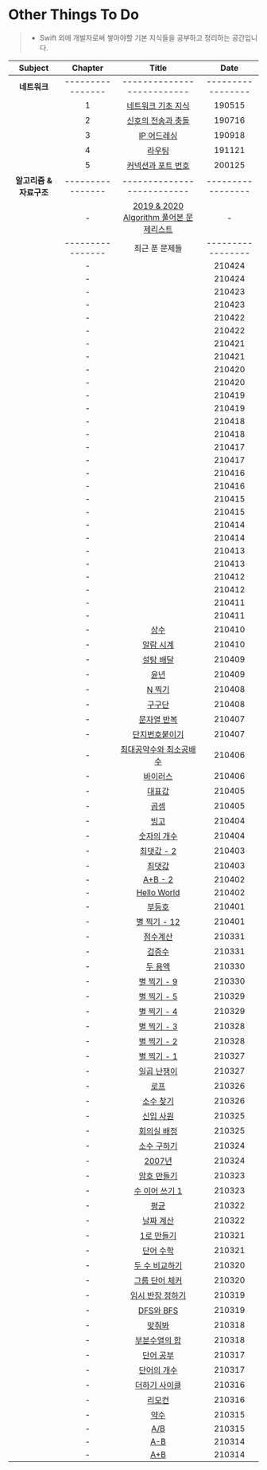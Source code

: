 # Other Things To Do
> - Swift 외에 개발자로써 쌓아야할 기본 지식들을 공부하고 정리하는 공간입니다.

| Subject | Chapter | Title | Date |
| :---: | :---: | :---: | :---: |
| **네트워크** | ---------------- | -------------------------- | ----------------- |
| | 1 | [네트워크 기초 지식](https://github.com/wargi/Etc/blob/master/Network/Chapter1.md) | 190515 |
| | 2 | [신호의 전송과 충돌](https://github.com/wargi/Etc/blob/master/Network/Chapter2.md) | 190716 |
| | 3 | [IP 어드레싱](https://github.com/wargi/Etc/blob/master/Network/Chapter3.md) | 190918 |
| | 4 | [라우팅](https://github.com/wargi/Etc/blob/master/Network/Chapter4.md) | 191121 |
| | 5 | [커넥션과 포트 번호](https://github.com/wargi/Etc/blob/master/Network/Chapter5.md) | 200125 |
| **알고리즘 & 자료구조** | ---------------- | -------------------------- | ----------------- |
| | - | [2019 & 2020 Algorithm 풀어본 문제리스트](https://github.com/wargi/Etc/blob/master/1920_README.md) | - |
|  | ---------------- | 최근 푼 문제들 | ----------------- |
| | - | [](https://github.com/wargi/Other-Things-To-Do/blob/master/Algorithm/2021/100/Question84.md) | 210424 |
| | - | [](https://github.com/wargi/Other-Things-To-Do/blob/master/Algorithm/2021/100/Question83.md) | 210424 |
| | - | [](https://github.com/wargi/Other-Things-To-Do/blob/master/Algorithm/2021/100/Question82.md) | 210423 |
| | - | [](https://github.com/wargi/Other-Things-To-Do/blob/master/Algorithm/2021/100/Question81.md) | 210423 |
| | - | [](https://github.com/wargi/Other-Things-To-Do/blob/master/Algorithm/2021/100/Question80.md) | 210422 |
| | - | [](https://github.com/wargi/Other-Things-To-Do/blob/master/Algorithm/2021/100/Question79.md) | 210422 |
| | - | [](https://github.com/wargi/Other-Things-To-Do/blob/master/Algorithm/2021/100/Question78.md) | 210421 |
| | - | [](https://github.com/wargi/Other-Things-To-Do/blob/master/Algorithm/2021/100/Question77.md) | 210421 |
| | - | [](https://github.com/wargi/Other-Things-To-Do/blob/master/Algorithm/2021/100/Question76.md) | 210420 |
| | - | [](https://github.com/wargi/Other-Things-To-Do/blob/master/Algorithm/2021/100/Question75.md) | 210420 |
| | - | [](https://github.com/wargi/Other-Things-To-Do/blob/master/Algorithm/2021/100/Question74.md) | 210419 |
| | - | [](https://github.com/wargi/Other-Things-To-Do/blob/master/Algorithm/2021/100/Question73.md) | 210419 |
| | - | [](https://github.com/wargi/Other-Things-To-Do/blob/master/Algorithm/2021/100/Question72.md) | 210418 |
| | - | [](https://github.com/wargi/Other-Things-To-Do/blob/master/Algorithm/2021/100/Question71.md) | 210418 |
| | - | [](https://github.com/wargi/Other-Things-To-Do/blob/master/Algorithm/2021/100/Question70.md) | 210417 |
| | - | [](https://github.com/wargi/Other-Things-To-Do/blob/master/Algorithm/2021/100/Question69.md) | 210417 |
| | - | [](https://github.com/wargi/Other-Things-To-Do/blob/master/Algorithm/2021/100/Question68.md) | 210416 |
| | - | [](https://github.com/wargi/Other-Things-To-Do/blob/master/Algorithm/2021/100/Question67.md) | 210416 |
| | - | [](https://github.com/wargi/Other-Things-To-Do/blob/master/Algorithm/2021/100/Question66.md) | 210415 |
| | - | [](https://github.com/wargi/Other-Things-To-Do/blob/master/Algorithm/2021/100/Question65.md) | 210415 |
| | - | [](https://github.com/wargi/Other-Things-To-Do/blob/master/Algorithm/2021/100/Question64.md) | 210414 |
| | - | [](https://github.com/wargi/Other-Things-To-Do/blob/master/Algorithm/2021/100/Question63.md) | 210414 |
| | - | [](https://github.com/wargi/Other-Things-To-Do/blob/master/Algorithm/2021/100/Question62.md) | 210413 |
| | - | [](https://github.com/wargi/Other-Things-To-Do/blob/master/Algorithm/2021/100/Question61.md) | 210413 |
| | - | [](https://github.com/wargi/Other-Things-To-Do/blob/master/Algorithm/2021/100/Question60.md) | 210412 |
| | - | [](https://github.com/wargi/Other-Things-To-Do/blob/master/Algorithm/2021/100/Question59.md) | 210412 |
| | - | [](https://github.com/wargi/Other-Things-To-Do/blob/master/Algorithm/2021/100/Question58.md) | 210411 |
| | - | [](https://github.com/wargi/Other-Things-To-Do/blob/master/Algorithm/2021/100/Question57.md) | 210411 |
| | - | [상수](https://github.com/wargi/Other-Things-To-Do/blob/master/Algorithm/2021/100/Question56.md) | 210410 |
| | - | [알람 시계](https://github.com/wargi/Other-Things-To-Do/blob/master/Algorithm/2021/100/Question55.md) | 210410 |
| | - | [설탕 배달](https://github.com/wargi/Other-Things-To-Do/blob/master/Algorithm/2021/100/Question54.md) | 210409 |
| | - | [윤년](https://github.com/wargi/Other-Things-To-Do/blob/master/Algorithm/2021/100/Question53.md) | 210409 |
| | - | [N 찍기](https://github.com/wargi/Other-Things-To-Do/blob/master/Algorithm/2021/100/Question52.md) | 210408 |
| | - | [구구단](https://github.com/wargi/Other-Things-To-Do/blob/master/Algorithm/2021/100/Question51.md) | 210408 |
| | - | [문자열 반복](https://github.com/wargi/Other-Things-To-Do/blob/master/Algorithm/2021/100/Question50.md) | 210407 |
| | - | [단지번호붙이기](https://github.com/wargi/Other-Things-To-Do/blob/master/Algorithm/2021/100/Question49.md) | 210407 |
| | - | [최대공약수와 최소공배수](https://github.com/wargi/Other-Things-To-Do/blob/master/Algorithm/2021/100/Question48.md) | 210406 |
| | - | [바이러스](https://github.com/wargi/Other-Things-To-Do/blob/master/Algorithm/2021/100/Question47.md) | 210406 |
| | - | [대표값](https://github.com/wargi/Other-Things-To-Do/blob/master/Algorithm/2021/100/Question46.md) | 210405 |
| | - | [곱셈](https://github.com/wargi/Other-Things-To-Do/blob/master/Algorithm/2021/100/Question45.md) | 210405 |
| | - | [빙고](https://github.com/wargi/Other-Things-To-Do/blob/master/Algorithm/2021/100/Question44.md) | 210404 |
| | - | [숫자의 개수](https://github.com/wargi/Other-Things-To-Do/blob/master/Algorithm/2021/100/Question43.md) | 210404 |
| | - | [최댓값 - 2](https://github.com/wargi/Other-Things-To-Do/blob/master/Algorithm/2021/100/Question42.md) | 210403 |
| | - | [최댓값](https://github.com/wargi/Other-Things-To-Do/blob/master/Algorithm/2021/100/Question41.md) | 210403 |
| | - | [A+B - 2](https://github.com/wargi/Other-Things-To-Do/blob/master/Algorithm/2021/100/Question40.md) | 210402 |
| | - | [Hello World](https://github.com/wargi/Other-Things-To-Do/blob/master/Algorithm/2021/100/Question39.md) | 210402 |
| | - | [부등호](https://github.com/wargi/Other-Things-To-Do/blob/master/Algorithm/2021/100/Question38.md) | 210401 |
| | - | [별 찍기 - 12](https://github.com/wargi/Other-Things-To-Do/blob/master/Algorithm/2021/100/Question37.md) | 210401 |
| | - | [점수계산](https://github.com/wargi/Other-Things-To-Do/blob/master/Algorithm/2021/100/Question36.md) | 210331 |
| | - | [검증수](https://github.com/wargi/Other-Things-To-Do/blob/master/Algorithm/2021/100/Question35.md) | 210331 |
| | - | [두 용액](https://github.com/wargi/Other-Things-To-Do/blob/master/Algorithm/2021/100/Question34.md) | 210330 |
| | - | [별 찍기 - 9](https://github.com/wargi/Other-Things-To-Do/blob/master/Algorithm/2021/100/Question33.md) | 210330 |
| | - | [별 찍기 - 5](https://github.com/wargi/Other-Things-To-Do/blob/master/Algorithm/2021/100/Question32.md) | 210329 |
| | - | [별 찍기 - 4](https://github.com/wargi/Other-Things-To-Do/blob/master/Algorithm/2021/100/Question31.md) | 210329 |
| | - | [별 찍기 - 3](https://github.com/wargi/Other-Things-To-Do/blob/master/Algorithm/2021/100/Question30.md) | 210328 |
| | - | [별 찍기 - 2](https://github.com/wargi/Other-Things-To-Do/blob/master/Algorithm/2021/100/Question29.md) | 210328 |
| | - | [별 찍기 - 1](https://github.com/wargi/Other-Things-To-Do/blob/master/Algorithm/2021/100/Question28.md) | 210327 |
| | - | [일곱 난쟁이](https://github.com/wargi/Other-Things-To-Do/blob/master/Algorithm/2021/100/Question27.md) | 210327 |
| | - | [로프](https://github.com/wargi/Other-Things-To-Do/blob/master/Algorithm/2021/100/Question26.md) | 210326 |
| | - | [소수 찾기](https://github.com/wargi/Other-Things-To-Do/blob/master/Algorithm/2021/100/Question25.md) | 210326 |
| | - | [신입 사원](https://github.com/wargi/Other-Things-To-Do/blob/master/Algorithm/2021/100/Question24.md) | 210325 |
| | - | [회의실 배정](https://github.com/wargi/Other-Things-To-Do/blob/master/Algorithm/2021/100/Question23.md) | 210325 |
| | - | [소수 구하기](https://github.com/wargi/Other-Things-To-Do/blob/master/Algorithm/2021/100/Question22.md) | 210324 |
| | - | [2007년](https://github.com/wargi/Other-Things-To-Do/blob/master/Algorithm/2021/100/Question21.md) | 210324 |
| | - | [암호 만들기](https://github.com/wargi/Other-Things-To-Do/blob/master/Algorithm/2021/100/Question20.md) | 210323 |
| | - | [수 이어 쓰기 1](https://github.com/wargi/Other-Things-To-Do/blob/master/Algorithm/2021/100/Question19.md) | 210323 |
| | - | [평균](https://github.com/wargi/Other-Things-To-Do/blob/master/Algorithm/2021/100/Question18.md) | 210322 |
| | - | [날짜 계산](https://github.com/wargi/Other-Things-To-Do/blob/master/Algorithm/2021/100/Question17.md) | 210322 |
| | - | [1로 만들기](https://github.com/wargi/Other-Things-To-Do/blob/master/Algorithm/2021/100/Question16.md) | 210321 |
| | - | [단어 수학](https://github.com/wargi/Other-Things-To-Do/blob/master/Algorithm/2021/100/Question15.md) | 210321 |
| | - | [두 수 비교하기](https://github.com/wargi/Other-Things-To-Do/blob/master/Algorithm/2021/100/Question14.md) | 210320 |
| | - | [그룹 단어 체커](https://github.com/wargi/Other-Things-To-Do/blob/master/Algorithm/2021/100/Question13.md) | 210320 |
| | - | [임시 반장 정하기](https://github.com/wargi/Other-Things-To-Do/blob/master/Algorithm/2021/100/Question12.md) | 210319 |
| | - | [DFS와 BFS](https://github.com/wargi/Other-Things-To-Do/blob/master/Algorithm/2021/100/Question11.md) | 210319 |
| | - | [맞춰봐](https://github.com/wargi/Other-Things-To-Do/blob/master/Algorithm/2021/100/Question10.md) | 210318 |
| | - | [부분수열의 합](https://github.com/wargi/Other-Things-To-Do/blob/master/Algorithm/2021/100/Question09.md) | 210318 |
| | - | [단어 공부](https://github.com/wargi/Other-Things-To-Do/blob/master/Algorithm/2021/100/Question08.md) | 210317 |
| | - | [단어의 개수](https://github.com/wargi/Other-Things-To-Do/blob/master/Algorithm/2021/100/Question07.md) | 210317 |
| | - | [더하기 사이클](https://github.com/wargi/Other-Things-To-Do/blob/master/Algorithm/2021/100/Question06.md) | 210316 |
| | - | [리모컨](https://github.com/wargi/Other-Things-To-Do/blob/master/Algorithm/2021/100/Question05.md) | 210316 |
| | - | [약수](https://github.com/wargi/Other-Things-To-Do/blob/master/Algorithm/2021/100/Question04.md) | 210315 |
| | - | [A/B](https://github.com/wargi/Other-Things-To-Do/blob/master/Algorithm/2021/100/Question03.md) | 210315 |
| | - | [A-B](https://github.com/wargi/Other-Things-To-Do/blob/master/Algorithm/2021/100/Question02.md) | 210314 |
| | - | [A+B](https://github.com/wargi/Other-Things-To-Do/blob/master/Algorithm/2021/100/Question01.md) | 210314 |

